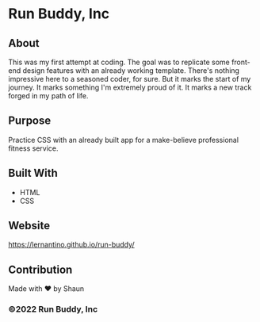 # Run Buddy, Inc

## About
This was my first attempt at coding. The goal was to replicate some front-end design features with an already working template. There's nothing impressive here to a seasoned coder, for sure. But it marks the start of my journey. It marks something I'm extremely proud of it. It marks a new track forged in my path of life.

## Purpose
Practice CSS with an already built app for a make-believe professional fitness service. 

## Built With
* HTML
* CSS

## Website
https://lernantino.github.io/run-buddy/

## Contribution
Made with ❤️ by Shaun

### ©️2022 Run Buddy, Inc
